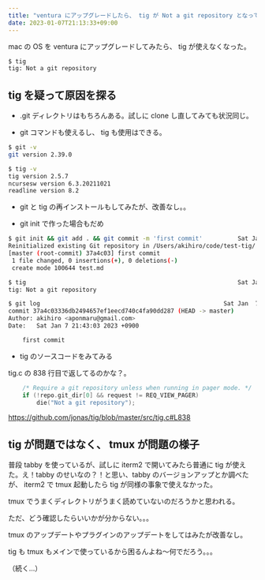 ```yaml
---
title: "ventura にアップグレードしたら、 tig が Not a git repository となってしまった"
date: 2023-01-07T21:13:33+09:00
---
```


mac の OS を ventura にアップグレードしてみたら、 tig が使えなくなった。

```sh
$ tig
tig: Not a git repository
```

## tig を疑って原因を探る
- .git ディレクトリはもちろんある。試しに clone し直してみても状況同じ。

- git コマンドも使えるし、 tig も使用はできる。

```sh
$ git -v
git version 2.39.0

$ tig -v
tig version 2.5.7
ncursesw version 6.3.20211021
readline version 8.2
```

- git と tig の再インストールもしてみたが、改善なし。。

- git init で作った場合もだめ

```sh
$ git init && git add . && git commit -m 'first commit'          Sat Jan  7 21:42:59 2023
Reinitialized existing Git repository in /Users/akihiro/code/test-tig/.git/
[master (root-commit) 37a4c03] first commit
 1 file changed, 0 insertions(+), 0 deletions(-)
 create mode 100644 test.md

$ tig                                                            Sat Jan  7 21:43:03 2023
tig: Not a git repository

$ git log                                                    Sat Jan  7 21:43:06 2023
commit 37a4c03336db2494657ef1eecd740c4fa90dd287 (HEAD -> master)
Author: akihiro <aponmaru@gmail.com>
Date:   Sat Jan 7 21:43:03 2023 +0900

    first commit
```

- tig のソースコードをみてみる

tig.c の 838 行目で返してるのかな？。

```c
	/* Require a git repository unless when running in pager mode. */
	if (!repo.git_dir[0] && request != REQ_VIEW_PAGER)
		die("Not a git repository");
```

https://github.com/jonas/tig/blob/master/src/tig.c#L838


## tig が問題ではなく、 tmux が問題の様子

普段 tabby を使っているが、試しに iterm2 で開いてみたら普通に tig が使えた。え！tabby のせいなの？！と思い、tabby のバージョンアップとか調べたが、 iterm2 で tmux 起動したら tig が同様の事象で使えなかった。

tmux でうまくディレクトリがうまく読めていないのだろうかと思われる。

ただ、どう確認したらいいかが分からない。。。

tmux のアップデートやプラグインのアップデートをしてはみたが改善なし。

tig も tmux もメインで使っているから困るんよね〜何でだろう。。。

（続く...）

